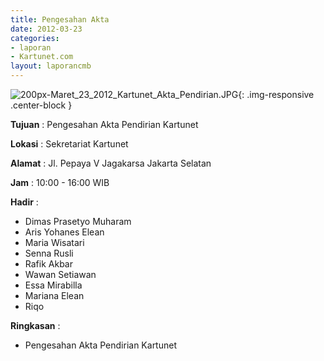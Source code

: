 ```yaml
---
title: Pengesahan Akta
date: 2012-03-23
categories:
- laporan
- Kartunet.com
layout: laporancmb
---
```

![200px-Maret_23_2012_Kartunet_Akta_Pendirian.JPG](/uploads/200px-Maret_23_2012_Kartunet_Akta_Pendirian.JPG){: .img-responsive .center-block }

**Tujuan** : Pengesahan Akta 
Pendirian Kartunet

**Lokasi** :  Sekretariat Kartunet

**Alamat** : Jl. Pepaya V Jagakarsa Jakarta Selatan

**Jam** : 10:00 - 16:00 WIB

**Hadir** : 
* Dimas Prasetyo Muharam
* Aris Yohanes Elean
* Maria Wisatari
* Senna Rusli
* Rafik Akbar
* Wawan Setiawan
* Essa Mirabilla
* Mariana Elean
* Riqo

**Ringkasan** : 
* Pengesahan Akta Pendirian Kartunet

